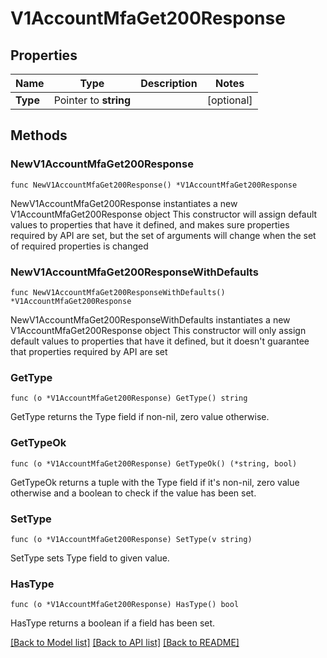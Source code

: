 # V1AccountMfaGet200Response

## Properties

Name | Type | Description | Notes
------------ | ------------- | ------------- | -------------
**Type** | Pointer to **string** |  | [optional] 

## Methods

### NewV1AccountMfaGet200Response

`func NewV1AccountMfaGet200Response() *V1AccountMfaGet200Response`

NewV1AccountMfaGet200Response instantiates a new V1AccountMfaGet200Response object
This constructor will assign default values to properties that have it defined,
and makes sure properties required by API are set, but the set of arguments
will change when the set of required properties is changed

### NewV1AccountMfaGet200ResponseWithDefaults

`func NewV1AccountMfaGet200ResponseWithDefaults() *V1AccountMfaGet200Response`

NewV1AccountMfaGet200ResponseWithDefaults instantiates a new V1AccountMfaGet200Response object
This constructor will only assign default values to properties that have it defined,
but it doesn't guarantee that properties required by API are set

### GetType

`func (o *V1AccountMfaGet200Response) GetType() string`

GetType returns the Type field if non-nil, zero value otherwise.

### GetTypeOk

`func (o *V1AccountMfaGet200Response) GetTypeOk() (*string, bool)`

GetTypeOk returns a tuple with the Type field if it's non-nil, zero value otherwise
and a boolean to check if the value has been set.

### SetType

`func (o *V1AccountMfaGet200Response) SetType(v string)`

SetType sets Type field to given value.

### HasType

`func (o *V1AccountMfaGet200Response) HasType() bool`

HasType returns a boolean if a field has been set.


[[Back to Model list]](../README.md#documentation-for-models) [[Back to API list]](../README.md#documentation-for-api-endpoints) [[Back to README]](../README.md)


